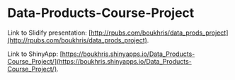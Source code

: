 # Data-Products-Course-Project

Link to Slidify presentation: [http://rpubs.com/boukhris/data_prods_project](http://rpubs.com/boukhris/data_prods_project).

Link to ShinyApp: [https://boukhris.shinyapps.io/Data_Products-Course_Project/](https://boukhris.shinyapps.io/Data_Products-Course_Project/).

